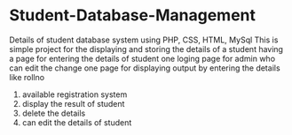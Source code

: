 # Student-Database-Management
Details of student database system using PHP, CSS, HTML, MySql
This is simple project for the displaying and storing the details of a student having a page for entering the details of student one loging page for admin who can edit the change 
one page for displaying output by entering the details like rollno
1. available registration system
2. display the result of student
3. delete the details
4. can edit the details of student
